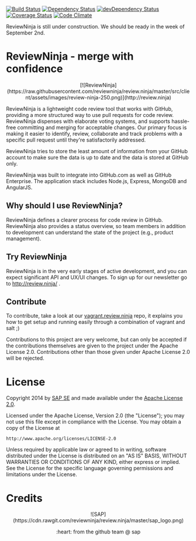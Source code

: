 [![Build Status](https://travis-ci.org/reviewninja/review.ninja.svg?branch=master)](https://travis-ci.org/reviewninja/review.ninja) [![Dependency Status](https://david-dm.org/reviewninja/review.ninja.svg)](https://david-dm.org/reviewninja/review.ninja) [![devDependency Status](https://david-dm.org/reviewninja/review.ninja/dev-status.svg)](https://david-dm.org/reviewninja/review.ninja#info=devDependencies) [![Coverage Status](https://img.shields.io/coveralls/reviewninja/review.ninja.svg)](https://coveralls.io/r/reviewninja/review.ninja?branch=master) [![Code Climate](https://codeclimate.com/github/reviewninja/review.ninja.png)](https://codeclimate.com/github/reviewninja/review.ninja)

ReviewNinja is still under construction. We should be ready in the week of September 2nd.

ReviewNinja - merge with confidence
============

<p align="center">
[![ReviewNinja](https://raw.githubusercontent.com/reviewninja/review.ninja/master/src/client/assets/images/review-ninja-250.png)](http://review.ninja)

ReviewNinja is a lightweight code review tool that works with GitHub, providing a more structured way to use pull requests for code review. ReviewNinja dispenses with elaborate voting systems, and supports hassle-free committing and merging for acceptable changes. Our primary focus is making it easier to identify, review, collaborate and track problems with a specific pull request until they're satisfactorily addressed.


ReviewNinja tries to store the least amount of information from your GitHub account to make sure the data is up to date and the data is stored at GitHub only.

ReviewNinja was built to integrate into GitHub.com as well as GitHub Enterprise. The application stack includes Node.js, Express, MongoDB and AngularJS.

Why should I use ReviewNinja?
------------------------------

ReviewNinja defines a clearer process for code review in GitHub. ReviewNinja also provides a status overview, so team members in addition to development can understand the state of the project (e.g., product management).

Try ReviewNinja
----------------

ReviewNinja is in the very early stages of active development, and you can expect significant API and UX/UI
changes. To sign up for our newsletter go to http://review.ninja/ .

Contribute
----------

To contribute, take a look at our [vagrant.review.ninja](https://github.com/reviewninja/vagrant.review.ninja) repo, it explains you how to get setup and running easily through a combination of vagrant and salt ;)

Contributions to this project are very welcome, but can only be accepted if the contributions themselves are given to the project under the Apache License 2.0. Contributions other than those given under Apache License 2.0 will be rejected.

License
=======

Copyright 2014 by [SAP SE](http://www.sap.com) and made available under the [Apache License 2.0](http://www.apache.org/licenses/LICENSE-2.0). 

Licensed under the Apache License, Version 2.0 (the "License");
you may not use this file except in compliance with the License.
You may obtain a copy of the License at

    http://www.apache.org/licenses/LICENSE-2.0

Unless required by applicable law or agreed to in writing, software
distributed under the License is distributed on an "AS IS" BASIS,
WITHOUT WARRANTIES OR CONDITIONS OF ANY KIND, either express or implied.
See the License for the specific language governing permissions and
limitations under the License.

Credits
=======

<p align="center">
![SAP](https://cdn.rawgit.com/reviewninja/review.ninja/master/sap_logo.png)

<p align="center">
:heart: from the github team @ sap
